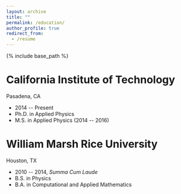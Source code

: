 ```yaml
---
layout: archive
title: ""
permalink: /education/
author_profile: true
redirect_from:
  - /resume
---
```


{% include base_path %}

California Institute of Technology
=======
Pasadena, CA
* 2014 -- Present
* Ph.D. in Applied Physics
* M.S. in Applied Physics (2014 -- 2016)

William Marsh Rice University
=======
Houston, TX
* 2010 -- 2014, *Summa Cum Laude*
* B.S. in Physics
* B.A. in Computational and Applied Mathematics